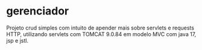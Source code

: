 # gerenciador

Projeto crud simples com intuito de apender mais sobre servlets e requests HTTP, utilizando servlets com TOMCAT 9.0.84 
em modelo MVC com java 17, jsp e jstl.
